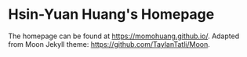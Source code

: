 # Hsin-Yuan Huang's Homepage

The homepage can be found at https://momohuang.github.io/.
Adapted from Moon Jekyll theme: https://github.com/TaylanTatli/Moon.

